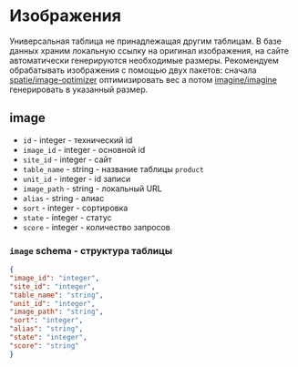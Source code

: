 # Изображения
Универсальная таблица не принадлежащая другим таблицам. В базе данных храним локальную ссылку на оригинал изображения, на сайте автоматически генерируются необходимые размеры. Рекомендуем обрабатывать изображения с помощью двух пакетов: сначала [spatie/image-optimizer](https://github.com/spatie/image-optimizer) оптимизировать вес а потом [imagine/imagine](https://github.com/avalanche123/Imagine) генерировать в указанный размер.
## image
- `id` - integer - технический id
- `image_id` - integer - основной id
- `site_id` - integer - сайт
- `table_name` - string - название таблицы `product`
- `unit_id` - integer - id записи
- `image_path` - string - локальный URL
- `alias` - string - алиас
- `sort` - integer - сортировка
- `state` - integer - статус
- `score` - integer - количество запросов
### `image` schema - структура таблицы
```json
{
"image_id": "integer",
"site_id": "integer",
"table_name": "string",
"unit_id": "integer",
"image_path": "string",
"sort": "integer",
"alias": "string",
"state": "integer",
"score": "string"
}
```
